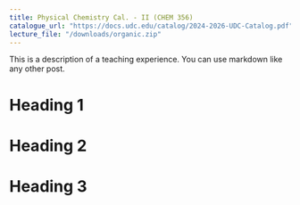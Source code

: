 ```yaml
---
title: Physical Chemistry Cal. - II (CHEM 356)
catalogue_url: "https://docs.udc.edu/catalog/2024-2026-UDC-Catalog.pdf"
lecture_file: "/downloads/organic.zip"
---
```


This is a description of a teaching experience. You can use markdown like any other post.

Heading 1
======

Heading 2
======

Heading 3
======